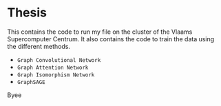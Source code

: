 # Thesis

This contains the code to run my file on the cluster of the Vlaams Supercomputer Centrum. 
It also contains the code to train the data using the different methods. 
- `Graph Convolutional Network`
- `Graph Attention Network`
- `Graph Isomorphism Network`
- `GraphSAGE`

Byee 

